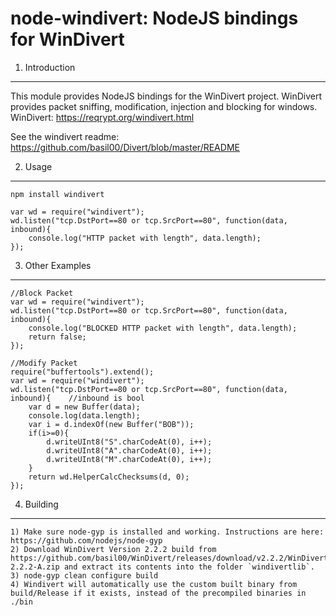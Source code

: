 node-windivert: NodeJS bindings for WinDivert
====================================

1. Introduction
---------------
This module provides NodeJS bindings for the WinDivert project. WinDivert provides packet sniffing, modification, injection and blocking for windows.
WinDivert: https://reqrypt.org/windivert.html

See the windivert readme: https://github.com/basil00/Divert/blob/master/README

2. Usage
---------------
	npm install windivert
	
	var wd = require("windivert");
	wd.listen("tcp.DstPort==80 or tcp.SrcPort==80", function(data, inbound){
		console.log("HTTP packet with length", data.length);
	});
	
3. Other Examples
---------------

	//Block Packet	
	var wd = require("windivert");
	wd.listen("tcp.DstPort==80 or tcp.SrcPort==80", function(data, inbound){
		console.log("BLOCKED HTTP packet with length", data.length);
		return false;
	});

	//Modify Packet
	require("buffertools").extend();
	var wd = require("windivert");
	wd.listen("tcp.DstPort==80 or tcp.SrcPort==80", function(data, inbound){	//inbound is bool
		var d = new Buffer(data);
		console.log(data.length);
		var i = d.indexOf(new Buffer("BOB"));
		if(i>=0){
			d.writeUInt8("S".charCodeAt(0), i++);
			d.writeUInt8("A".charCodeAt(0), i++);
			d.writeUInt8("M".charCodeAt(0), i++);
		}
		return wd.HelperCalcChecksums(d, 0);
	});
	
4. Building
---------------
	1) Make sure node-gyp is installed and working. Instructions are here: https://github.com/nodejs/node-gyp
	2) Download WinDivert Version 2.2.2 build from https://github.com/basil00/WinDivert/releases/download/v2.2.2/WinDivert-2.2.2-A.zip and extract its contents into the folder `windivertlib`. 
	3) node-gyp clean configure build
	4) Windivert will automatically use the custom built binary from build/Release if it exists, instead of the precompiled binaries in ./bin
	
